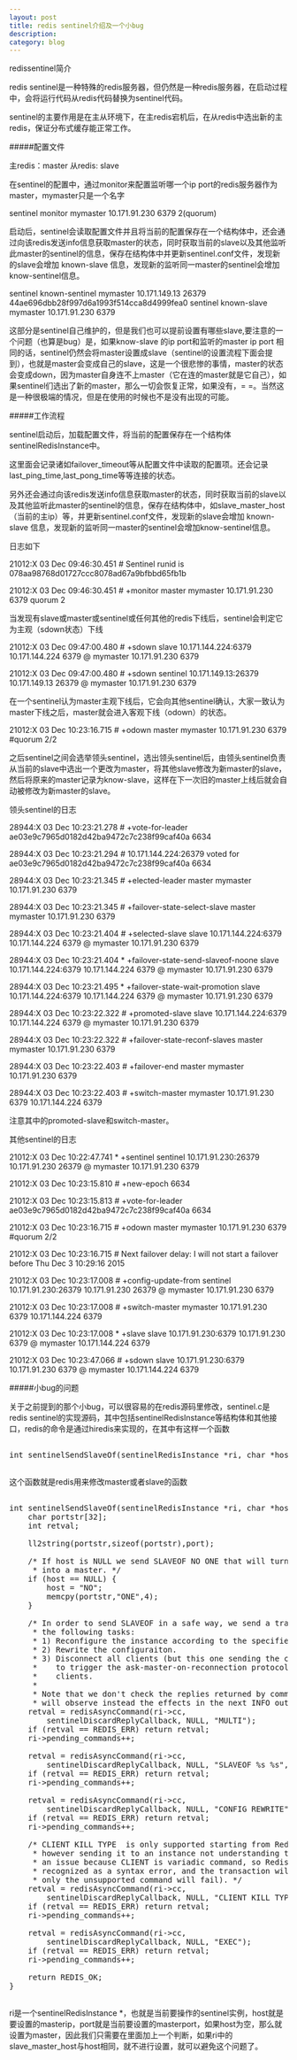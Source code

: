 ```yaml
---
layout: post
title: redis sentinel介绍及一个小bug
description: 
category: blog
---
```



redissentinel简介

redis sentinel是一种特殊的redis服务器，但仍然是一种redis服务器，在启动过程中，会将运行代码从redis代码替换为sentinel代码。

sentinel的主要作用是在主从环境下，在主redis宕机后，在从redis中选出新的主redis，保证分布式缓存能正常工作。

#####配置文件

主redis：master
从redis: slave

在sentinel的配置中，通过monitor来配置监听哪一个ip port的redis服务器作为master，mymaster只是一个名字

sentinel monitor mymaster 10.171.91.230 6379 2(quorum)

启动后，sentinel会读取配置文件并且将当前的配置保存在一个结构体中，还会通过向该redis发送info信息获取master的状态，同时获取当前的slave以及其他监听此master的sentinel的信息，保存在结构体中并更新sentinel.conf文件，发现新的slave会增加 known-slave 信息，发现新的监听同一master的sentinel会增加know-sentinel信息。

sentinel known-sentinel mymaster 10.171.149.13 26379 44ae696dbb28f997d6a1993f514cca8d4999fea0
sentinel known-slave mymaster 10.171.91.230 6379

这部分是sentinel自己维护的，但是我们也可以提前设置有哪些slave,要注意的一个问题（也算是bug）是，如果know-slave 的ip port和监听的master ip port 相同的话，sentinel仍然会将master设置成slave（sentinel的设置流程下面会提到），也就是master会变成自己的slave，这是一个很悲惨的事情，master的状态会变成down，因为master自身连不上master（它在连的master就是它自己），如果sentinel们选出了新的master，那么一切会恢复正常，如果没有，= =。当然这是一种很极端的情况，但是在使用的时候也不是没有出现的可能。

#####工作流程

sentinel启动后，加载配置文件，将当前的配置保存在一个结构体sentinelRedisInstance中。

这里面会记录诸如failover_timeout等从配置文件中读取的配置项。还会记录last_ping_time,last_pong_time等等连接的状态。

另外还会通过向该redis发送info信息获取master的状态，同时获取当前的slave以及其他监听此master的sentinel的信息，保存在结构体中，如slave_master_host（当前的主ip）等，并更新sentinel.conf文件，发现新的slave会增加 known-slave 信息，发现新的监听同一master的sentinel会增加know-sentinel信息。

日志如下

21012:X 03 Dec 09:46:30.451 # Sentinel runid is 078aa98768d01727ccc8078ad67a9bfbbd65fb1b

21012:X 03 Dec 09:46:30.451 # +monitor master mymaster 10.171.91.230 6379 quorum 2

当发现有slave或master或sentinel或任何其他的redis下线后，sentinel会判定它为主观（sdown状态）下线

21012:X 03 Dec 09:47:00.480 # +sdown slave 10.171.144.224:6379 10.171.144.224 6379 @ mymaster 10.171.91.230 6379

21012:X 03 Dec 09:47:00.480 # +sdown sentinel 10.171.149.13:26379 10.171.149.13 26379 @ mymaster 10.171.91.230 6379

在一个sentinel认为master主观下线后，它会向其他sentinel确认，大家一致认为master下线之后，master就会进入客观下线（odown）的状态。

21012:X 03 Dec 10:23:16.715 # +odown master mymaster 10.171.91.230 6379 #quorum 2/2

之后sentinel之间会选举领头sentinel，选出领头sentinel后，由领头sentinel负责从当前的slave中选出一个更改为master，将其他slave修改为新master的slave，然后将原来的master记录为know-slave，这样在下一次旧的master上线后就会自动被修改为新master的slave。

领头sentinel的日志

28944:X 03 Dec 10:23:21.278 # +vote-for-leader ae03e9c7965d0182d42ba9472c7c238f99caf40a 6634

28944:X 03 Dec 10:23:21.294 # 10.171.144.224:26379 voted for ae03e9c7965d0182d42ba9472c7c238f99caf40a 6634

28944:X 03 Dec 10:23:21.345 # +elected-leader master mymaster 10.171.91.230 6379

28944:X 03 Dec 10:23:21.345 # +failover-state-select-slave master mymaster 10.171.91.230 6379

28944:X 03 Dec 10:23:21.404 # +selected-slave slave 10.171.144.224:6379 10.171.144.224 6379 @ mymaster 10.171.91.230 6379

28944:X 03 Dec 10:23:21.404 * +failover-state-send-slaveof-noone slave 10.171.144.224:6379 10.171.144.224 6379 @ mymaster 10.171.91.230 6379

28944:X 03 Dec 10:23:21.495 * +failover-state-wait-promotion slave 10.171.144.224:6379 10.171.144.224 6379 @ mymaster 10.171.91.230 6379

28944:X 03 Dec 10:23:22.322 # +promoted-slave slave 10.171.144.224:6379 10.171.144.224 6379 @ mymaster 10.171.91.230 6379

28944:X 03 Dec 10:23:22.322 # +failover-state-reconf-slaves master mymaster 10.171.91.230 6379

28944:X 03 Dec 10:23:22.403 # +failover-end master mymaster 10.171.91.230 6379

28944:X 03 Dec 10:23:22.403 # +switch-master mymaster 10.171.91.230 6379 10.171.144.224 6379

注意其中的promoted-slave和switch-master。

其他sentinel的日志

21012:X 03 Dec 10:22:47.741 * +sentinel sentinel 10.171.91.230:26379 10.171.91.230 26379 @ mymaster 10.171.91.230 6379

21012:X 03 Dec 10:23:15.810 # +new-epoch 6634

21012:X 03 Dec 10:23:15.813 # +vote-for-leader ae03e9c7965d0182d42ba9472c7c238f99caf40a 6634

21012:X 03 Dec 10:23:16.715 # +odown master mymaster 10.171.91.230 6379 #quorum 2/2

21012:X 03 Dec 10:23:16.715 # Next failover delay: I will not start a failover before Thu Dec  3 10:29:16 2015

21012:X 03 Dec 10:23:17.008 # +config-update-from sentinel 10.171.91.230:26379 10.171.91.230 26379 @ mymaster 10.171.91.230 6379

21012:X 03 Dec 10:23:17.008 # +switch-master mymaster 10.171.91.230 6379 10.171.144.224 6379

21012:X 03 Dec 10:23:17.008 * +slave slave 10.171.91.230:6379 10.171.91.230 6379 @ mymaster 10.171.144.224 6379

21012:X 03 Dec 10:23:47.066 # +sdown slave 10.171.91.230:6379 10.171.91.230 6379 @ mymaster 10.171.144.224 6379

#####小bug的问题

关于之前提到的那个小bug，可以很容易的在redis源码里修改，sentinel.c是redis sentinel的实现源码，其中包括sentinelRedisInstance等结构体和其他接口，redis的命令是通过hiredis来实现的，在其中有这样一个函数

<pre class="brush: cpp">

int sentinelSendSlaveOf(sentinelRedisInstance *ri, char *host, int port);

</pre>


这个函数就是redis用来修改master或者slave的函数

<pre class="brush: cpp">

int sentinelSendSlaveOf(sentinelRedisInstance *ri, char *host, int port) {
    char portstr[32];
    int retval;

    ll2string(portstr,sizeof(portstr),port);

    /* If host is NULL we send SLAVEOF NO ONE that will turn the instance
     * into a master. */
    if (host == NULL) {
        host = "NO";
        memcpy(portstr,"ONE",4);
    }

    /* In order to send SLAVEOF in a safe way, we send a transaction performing
     * the following tasks:
     * 1) Reconfigure the instance according to the specified host/port params.
     * 2) Rewrite the configuraiton.
     * 3) Disconnect all clients (but this one sending the commnad) in order
     *    to trigger the ask-master-on-reconnection protocol for connected
     *    clients.
     *
     * Note that we don't check the replies returned by commands, since we
     * will observe instead the effects in the next INFO output. */
    retval = redisAsyncCommand(ri->cc,
        sentinelDiscardReplyCallback, NULL, "MULTI");
    if (retval == REDIS_ERR) return retval;
    ri->pending_commands++;

    retval = redisAsyncCommand(ri->cc,
        sentinelDiscardReplyCallback, NULL, "SLAVEOF %s %s", host, portstr);
    if (retval == REDIS_ERR) return retval;
    ri->pending_commands++;

    retval = redisAsyncCommand(ri->cc,
        sentinelDiscardReplyCallback, NULL, "CONFIG REWRITE");
    if (retval == REDIS_ERR) return retval;
    ri->pending_commands++;

    /* CLIENT KILL TYPE <type> is only supported starting from Redis 2.8.12,
     * however sending it to an instance not understanding this command is not
     * an issue because CLIENT is variadic command, so Redis will not
     * recognized as a syntax error, and the transaction will not fail (but
     * only the unsupported command will fail). */
    retval = redisAsyncCommand(ri->cc,
        sentinelDiscardReplyCallback, NULL, "CLIENT KILL TYPE normal");
    if (retval == REDIS_ERR) return retval;
    ri->pending_commands++;

    retval = redisAsyncCommand(ri->cc,
        sentinelDiscardReplyCallback, NULL, "EXEC");
    if (retval == REDIS_ERR) return retval;
    ri->pending_commands++;

    return REDIS_OK;
}

</pre>

ri是一个sentinelRedisInstance *，也就是当前要操作的sentinel实例，host就是要设置的masterip，port就是当前要设置的masterport，如果host为空，那么就设置为master，因此我们只需要在里面加上一个判断，如果ri中的slave_master_host与host相同，就不进行设置，就可以避免这个问题了。

